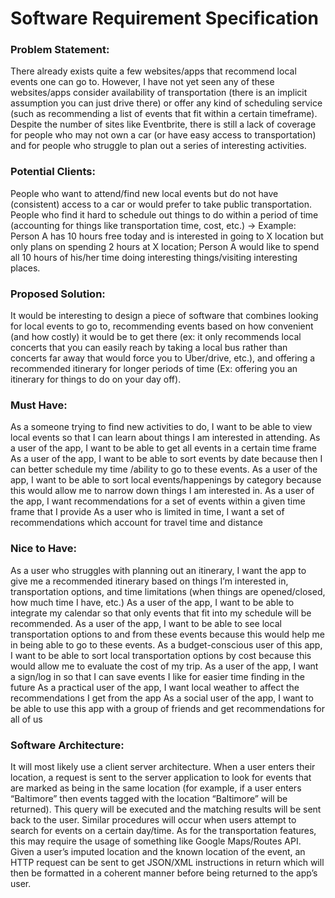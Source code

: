 # Software Requirement Specification

### Problem Statement:

There already exists quite a few websites/apps that recommend local events one can go to. However, I have not yet seen any of these websites/apps consider availability of transportation (there is an implicit assumption you can just drive there) or offer any kind of scheduling service (such as recommending a list of events that fit within a certain timeframe). Despite the number of sites like Eventbrite, there is still a lack of coverage for people who may not own a car (or have easy access to transportation) and for people who struggle to plan out a series of interesting activities.

### Potential Clients:
People who want to attend/find new local events but do not have (consistent) access to a car or would prefer to take public transportation.
People who find it hard to schedule out things to do within a period of time (accounting for things like transportation time, cost, etc.) → Example: Person A has 10 hours free today and is interested in going to X location but only plans on spending 2 hours at X location; Person A would like to spend all 10 hours of his/her time doing interesting things/visiting interesting places.


### Proposed Solution:
It would be interesting to design a piece of software that combines looking for local events to go to, recommending events based on how convenient (and how costly) it would be to get there (ex: it only recommends local concerts that you can easily reach by taking a local bus rather than concerts far away that would force you to Uber/drive, etc.), and offering a recommended itinerary for longer periods of time (Ex: offering you an itinerary for things to do on your day off).

### Must Have:
As a someone trying to find new activities to do, I want to be able to view local events so that I can learn about things I am interested in attending.
As a user of the app, I want to be able to get all events in a certain time frame
As a user of the app, I want to be able to sort events by date because then I can better schedule my time /ability to go to these events.
As a user of the app, I want to be able to sort local events/happenings by category because this would allow me to narrow down things I am interested in.
As a user of the app, I want recommendations for a set of events within a given time frame that I provide
As a user who is limited in time, I want a set of recommendations which account for travel time and distance



### Nice to Have:
As a user who struggles with planning out an itinerary, I want the app to give me a recommended itinerary based on things I’m interested in, transportation options, and time limitations (when things are opened/closed, how much time I have, etc.)
As a user of the app, I want to be able to integrate my calendar so that only events that fit into my schedule will be recommended.
As a user of the app, I want to be able to see local transportation options to and from these events because this would help me in being able to go to these events.
As a budget-conscious user of this app, I want to be able to sort local transportation options by cost because this would allow me to evaluate the cost of my trip.
As a user of the app, I want a sign/log in so that I can save events I like for easier time finding in the future
As a practical user of the app, I want local weather to affect the recommendations I get from the app
As a social user of the app, I want to be able to use this app with a group of friends and get recommendations for all of us


### Software Architecture:
It will most likely use a client server architecture. When a user enters their location, a request is sent to the server application to look for events that are marked as being in the same location (for example, if a user enters “Baltimore” then events tagged with the location “Baltimore” will be returned). This query will be executed and the matching results will be sent back to the user. Similar procedures will occur when users attempt to search for events on a certain day/time.
As for the transportation features, this may require the usage of something like Google Maps/Routes API. Given a user’s imputed location and the known location of the event, an HTTP request can be sent to get JSON/XML instructions in return which will then be formatted in a coherent manner before being returned to the app’s user.
